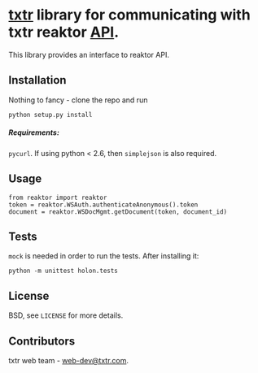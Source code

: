 # [txtr](http://txtr.com/) library for communicating with txtr reaktor [API](http://txtr.com/reaktor/api/).

This library provides an interface to reaktor API.

## Installation

Nothing to fancy - clone the repo and run
```
python setup.py install
```

##### Requirements:
`pycurl`. If using python < 2.6, then `simplejson` is also required.

## Usage

```
from reaktor import reaktor
token = reaktor.WSAuth.authenticateAnonymous().token
document = reaktor.WSDocMgmt.getDocument(token, document_id)
```

## Tests
`mock` is needed in order to run the tests. After installing it:
```
python -m unittest holon.tests
```

## License

BSD, see `LICENSE` for more details.

## Contributors

txtr web team - [web-dev@txtr.com](mailto:web-dev@txtr.com).
